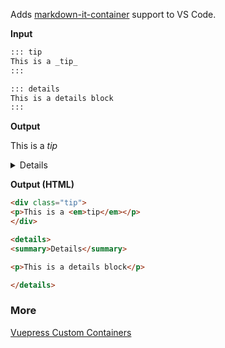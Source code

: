 Adds [markdown-it-container](https://github.com/markdown-it/markdown-it-container) support to VS Code.

**Input**

```markdown
::: tip
This is a _tip_
:::

::: details
This is a details block
:::
```

**Output**

<div class="tip">
<p>This is a <em>tip</em></p>
</div>

<details>
<summary>Details</summary>

<p>This is a details block</p>

</details>

**Output (HTML)**

```html
<div class="tip">
<p>This is a <em>tip</em></p>
</div>

<details>
<summary>Details</summary>

<p>This is a details block</p>

</details>
```

### More

[Vuepress Custom Containers](https://vuepress.vuejs.org/guide/markdown.html#custom-containers)
